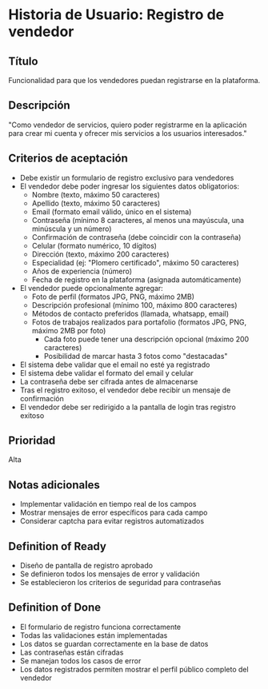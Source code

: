 # Historia de Usuario: Registro de vendedor

## Título
Funcionalidad para que los vendedores puedan registrarse en la plataforma.

## Descripción
"Como vendedor de servicios, quiero poder registrarme en la aplicación para crear mi cuenta y ofrecer mis servicios a los usuarios interesados."

## Criterios de aceptación
- Debe existir un formulario de registro exclusivo para vendedores
- El vendedor debe poder ingresar los siguientes datos obligatorios:
  - Nombre (texto, máximo 50 caracteres)
  - Apellido (texto, máximo 50 caracteres)
  - Email (formato email válido, único en el sistema)
  - Contraseña (mínimo 8 caracteres, al menos una mayúscula, una minúscula y un número)
  - Confirmación de contraseña (debe coincidir con la contraseña)
  - Celular (formato numérico, 10 dígitos)
  - Dirección (texto, máximo 200 caracteres)
  - Especialidad (ej: "Plomero certificado", máximo 50 caracteres)
  - Años de experiencia (número)
  - Fecha de registro en la plataforma (asignada automáticamente)
- El vendedor puede opcionalmente agregar:
  - Foto de perfil (formatos JPG, PNG, máximo 2MB)
  - Descripción profesional (mínimo 100, máximo 800 caracteres)
  - Métodos de contacto preferidos (llamada, whatsapp, email)
  - Fotos de trabajos realizados para portafolio (formatos JPG, PNG, máximo 2MB por foto)
    - Cada foto puede tener una descripción opcional (máximo 200 caracteres)
    - Posibilidad de marcar hasta 3 fotos como "destacadas"
- El sistema debe validar que el email no esté ya registrado
- El sistema debe validar el formato del email y celular
- La contraseña debe ser cifrada antes de almacenarse
- Tras el registro exitoso, el vendedor debe recibir un mensaje de confirmación
- El vendedor debe ser redirigido a la pantalla de login tras registro exitoso

## Prioridad
Alta

## Notas adicionales
- Implementar validación en tiempo real de los campos
- Mostrar mensajes de error específicos para cada campo
- Considerar captcha para evitar registros automatizados

## Definition of Ready
- Diseño de pantalla de registro aprobado
- Se definieron todos los mensajes de error y validación
- Se establecieron los criterios de seguridad para contraseñas

## Definition of Done
- El formulario de registro funciona correctamente
- Todas las validaciones están implementadas
- Los datos se guardan correctamente en la base de datos
- Las contraseñas están cifradas
- Se manejan todos los casos de error
- Los datos registrados permiten mostrar el perfil público completo del vendedor